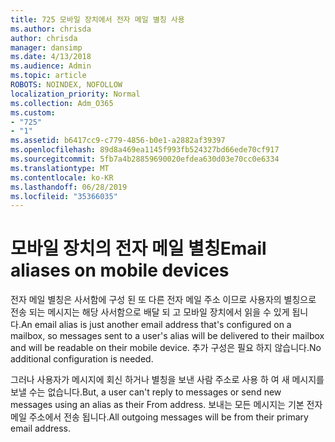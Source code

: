 ```yaml
---
title: 725 모바일 장치에서 전자 메일 별칭 사용
ms.author: chrisda
author: chrisda
manager: dansimp
ms.date: 4/13/2018
ms.audience: Admin
ms.topic: article
ROBOTS: NOINDEX, NOFOLLOW
localization_priority: Normal
ms.collection: Adm_O365
ms.custom:
- "725"
- "1"
ms.assetid: b6417cc9-c779-4856-b0e1-a2882af39397
ms.openlocfilehash: 89d8a469ea1145f993fb524327bd66ede70cf917
ms.sourcegitcommit: 5fb7a4b28859690020efdea630d03e70cc0e6334
ms.translationtype: MT
ms.contentlocale: ko-KR
ms.lasthandoff: 06/28/2019
ms.locfileid: "35366035"
---
```

# <a name="email-aliases-on-mobile-devices"></a><span data-ttu-id="41f7f-102">모바일 장치의 전자 메일 별칭</span><span class="sxs-lookup"><span data-stu-id="41f7f-102">Email aliases on mobile devices</span></span>

<span data-ttu-id="41f7f-103">전자 메일 별칭은 사서함에 구성 된 또 다른 전자 메일 주소 이므로 사용자의 별칭으로 전송 되는 메시지는 해당 사서함으로 배달 되 고 모바일 장치에서 읽을 수 있게 됩니다.</span><span class="sxs-lookup"><span data-stu-id="41f7f-103">An email alias is just another email address that's configured on a mailbox, so messages sent to a user's alias will be delivered to their mailbox and will be readable on their mobile device.</span></span> <span data-ttu-id="41f7f-104">추가 구성은 필요 하지 않습니다.</span><span class="sxs-lookup"><span data-stu-id="41f7f-104">No additional configuration is needed.</span></span>

<span data-ttu-id="41f7f-105">그러나 사용자가 메시지에 회신 하거나 별칭을 보낸 사람 주소로 사용 하 여 새 메시지를 보낼 수는 없습니다.</span><span class="sxs-lookup"><span data-stu-id="41f7f-105">But, a user can't reply to messages or send new messages using an alias as their From address.</span></span> <span data-ttu-id="41f7f-106">보내는 모든 메시지는 기본 전자 메일 주소에서 전송 됩니다.</span><span class="sxs-lookup"><span data-stu-id="41f7f-106">All outgoing messages will be from their primary email address.</span></span>
